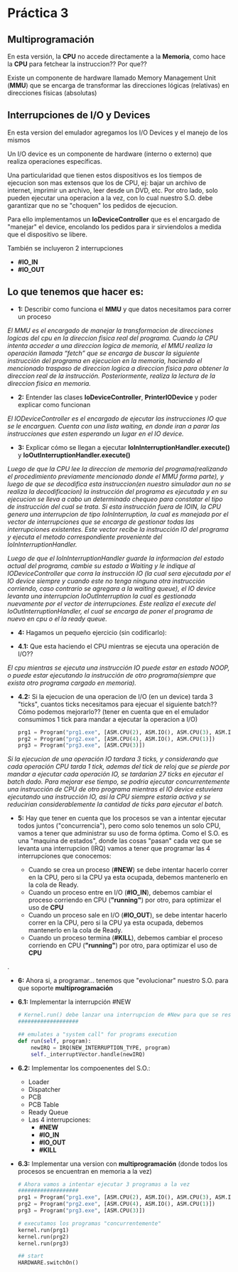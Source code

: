 # Práctica 3
## Multiprogramación


En esta versión, la __CPU__ no accede directamente a la __Memoria__, como hace la __CPU__ para fetchear la instruccion?? Por que??

Existe un componente de hardware llamado Memory Management Unit (__MMU__) que se encarga de transformar las direcciones lógicas (relativas)  en direcciones físicas (absolutas)



## Interrupciones de I/O y Devices

En esta version del emulador agregamos los I/O Devices y el manejo de los mismos

Un I/O device es un componente de hardware (interno o externo) que realiza operaciones específicas.

Una particularidad que tienen estos dispositivos es los tiempos de ejecucion son mas extensos que los de CPU, ej: bajar un archivo de internet, imprimir un archivo, leer desde un DVD, etc.
Por otro lado, solo pueden ejecutar una operacion a la vez, con lo cual nuestro S.O. debe garantizar que no se "choquen" los pedidos de ejecucion.

Para ello implementamos un __IoDeviceController__ que es el encargado de "manejar" el device, encolando los pedidos para ir sirviendolos a medida que el dispositivo se libere.


También se incluyeron 2 interrupciones 

- __#IO_IN__
- __#IO_OUT__



## Lo que tenemos que hacer es:

- __1:__ Describir como funciona el __MMU__ y que datos necesitamos para correr un proceso

<em>El  MMU es el encargado de manejar la transformacion de direcciones logicas del cpu en la direccion fisica real del programa. 
Cuando la CPU intenta acceder a una direccion logica de memoria, el MMU realiza la operación llamada “fetch” que se encarga de buscar la siguiente instrucción del programa en ejecucion en la memoria, haciendo el mencionado traspaso de direccion logica a direccion fisica para obtener la direccion real de la instrucción. Posteriormente, realiza la lectura de la direccion fisica en memoria. </em>

- __2:__ Entender las clases __IoDeviceController__, __PrinterIODevice__ y poder explicar como funcionan

<em>El IODeviceController es el encargado de ejecutar las instrucciones IO que se le encarguen. Cuenta con una lista waiting, en donde iran a parar las instrucciones que esten esperando un lugar en el IO device.</em>

- __3:__ Explicar cómo se llegan a ejecutar __IoInInterruptionHandler.execute()__ y  __IoOutInterruptionHandler.execute()__

<em> Luego de que la CPU lee la direccion de memoria del programa(realizando el procedimiento previamente mencionado donde el MMU forma parte), y luego de que se decodifica esta instruccion(en nuestro simulador aun no se realiza la decodificacion) la instrucción del programa es ejecutada y en su ejecucion se lleva a cabo un determinado chequeo para constatar el tipo de instrucción del cual se trata. Si esta instrucción fuera de IOIN, la CPU genera una interrupcion de tipo IoInInterruption, la cual es manejada por el vector de interrupciones que se encarga de gestionar todas las interrupciones existentes. Este vector recibe la instrucción IO del programa y ejecuta el metodo correspondiente proveniente del IoInInterruptionHandler.</em>  

<em> Luego de que el IoInInterruptionHandler guarde la informacion del estado actual del programa, cambie su estado a Waiting y le indique al IODeviceController que corra la instrucción IO (la cual sera ejecutada por el IO device siempre y cuando este no tenga ninguna otra instrucción corriendo, caso contrario se agregara a la waiting queue), el IO device levanta una interrupcion IoOutInterruption la cual es gestionada nuevamente por el vector de interrupciones. Este realiza el execute del IoOutInterruptionHandler, el cual se encarga de poner el programa de nuevo en cpu o el la ready queue.  </em>

- __4:__    Hagamos un pequeño ejercicio (sin codificarlo):

- __4.1:__ Que esta haciendo el CPU mientras se ejecuta una operación de I/O??

<em> El cpu mientras se ejecuta una instrucción IO puede estar en estado NOOP, o puede estar ejecutando la instrucción de otro programa(siempre que exista otro programa cargado en memoria). </em>

- __4.2:__ Si la ejecucion de una operacion de I/O (en un device) tarda 3 "ticks", cuantos ticks necesitamos para ejecuar el siguiente batch?? Cómo podemos mejorarlo??
    (tener en cuenta que en el emulador consumimos 1 tick para mandar a ejecutar la operacion a I/O)

    ```python
    prg1 = Program("prg1.exe", [ASM.CPU(2), ASM.IO(), ASM.CPU(3), ASM.IO(), ASM.CPU(2)])
    prg2 = Program("prg2.exe", [ASM.CPU(4), ASM.IO(), ASM.CPU(1)])
    prg3 = Program("prg3.exe", [ASM.CPU(3)])
    ```

<em>Si la ejecucion de una operación IO tardara 3 ticks, y considerando que cada operación CPU tarda 1 tick, ademas del tick de reloj que se pierde por mandar a ejecutar cada operación IO, se tardarian 27 ticks en ejecutar el batch dado. Para mejorar ese tiempo, se podria ejecutar concurrentemente una instrucción de CPU de otro programa mientras el IO device estuviera ejecutando una instrucción IO, asi la CPU siempre estaria activa y se reducirian considerablemente la cantidad de ticks para ejecutar el batch. </em>


- __5:__ Hay que tener en cuenta que los procesos se van a intentar ejecutar todos juntos ("concurrencia"), pero como solo tenemos un solo CPU, vamos a tener que administrar su uso de forma óptima.
      Como el S.O. es una "maquina de estados", donde las cosas "pasan" cada vez que se levanta una interrupcion (IRQ) vamos a tener que programar las 4 interrupciones que conocemos:  
    
    - Cuando se crea un proceso (__#NEW__) se debe intentar hacerlo correr en la CPU, pero si la CPU ya esta ocupada, debemos mantenerlo en la cola de Ready.
    - Cuando un proceso entre en I/O (__#IO_IN__), debemos cambiar el proceso corriendo en CPU (__"running"__) por otro, para optimizar el uso de __CPU__
    - Cuando un proceso sale en I/O (__#IO_OUT__), se debe intentar hacerlo correr en la CPU, pero si la CPU ya esta ocupada, debemos mantenerlo en la cola de Ready.
    - Cuando un proceso termina (__#KILL__), debemos cambiar el proceso corriendo en CPU (__"running"__) por otro, para optimizar el uso de __CPU__

.

- __6:__ Ahora si, a programar... tenemos que "evolucionar" nuestro S.O. para que soporte __multiprogramación__  

- __6.1:__ Implementar la interrupción #NEW
    ```python
    # Kernel.run() debe lanzar una interrupcion de #New para que se resuelva luego por el S.O. 
    ###################

    ## emulates a "system call" for programs execution
    def run(self, program):
        newIRQ = IRQ(NEW_INTERRUPTION_TYPE, program)
        self._interruptVector.handle(newIRQ)
    ```

- __6.2:__ Implementar los compoenentes del S.O.: 
    - Loader
    - Dispatcher
    - PCB
    - PCB Table
    - Ready Queue
    - Las 4 interrupciones: 
        - __#NEW__ 
        - __#IO_IN__
        - __#IO_OUT__
        - __#KILL__



- __6.3:__        Implementar una version con __multiprogramación__ (donde todos los procesos se encuentran en memoria a la vez)


    ```python
    # Ahora vamos a intentar ejecutar 3 programas a la vez
    ###################
    prg1 = Program("prg1.exe", [ASM.CPU(2), ASM.IO(), ASM.CPU(3), ASM.IO(), ASM.CPU(2)])
    prg2 = Program("prg2.exe", [ASM.CPU(4), ASM.IO(), ASM.CPU(1)])
    prg3 = Program("prg3.exe", [ASM.CPU(3)])

    # executamos los programas "concurrentemente"
    kernel.run(prg1)
    kernel.run(prg2)
    kernel.run(prg3)

    ## start
    HARDWARE.switchOn()

    ```
